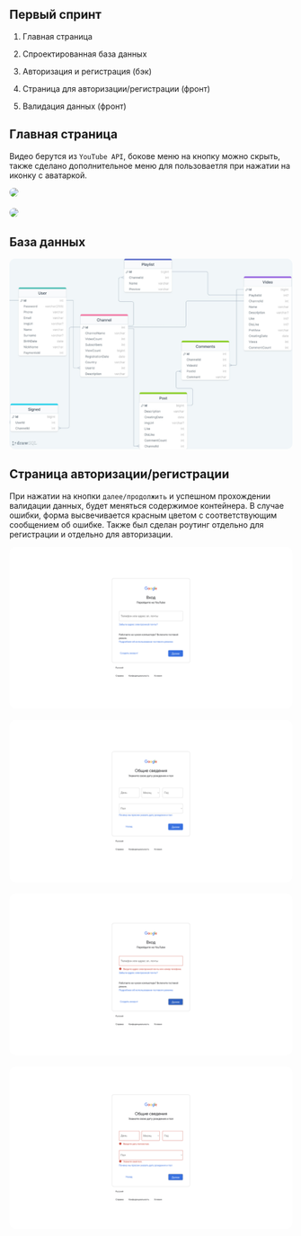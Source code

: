 ## Первый спринт 

1) Главная страница

2) Спроектированная база данных

3) Авторизация и регистрация (бэк)

4) Страница для авторизации/регистрации (фронт)

5) Валидация данных (фронт)

## Главная страница

Видео берутся из `YouTube API`, бокове меню на кнопку можно скрыть, также сделано дополнительное меню для пользоваетля при нажатии на иконку с аватаркой.

<img src='./materials/1.png' style='border-radius: 10px'> 
<br></br>
<img src='./materials/2.png' style='border-radius: 10px'> 

## База данных

<img src='./materials/DB.jpg' style='border-radius: 10px'> 

## Страница авторизации/регистрации

При нажатии на кнопки `далее/продолжить` и успешном прохождении валидации данных, будет меняться содержимое контейнера. В случае ошибки, форма высвечивается красным цветом с соответствующим сообщением об ошибке. Также был сделан роутинг отдельно для регистрации и отдельно для авторизации.

<img src='./materials/3.png' style='border-radius: 10px'> 
<br></br>
<img src='./materials/5.png' style='border-radius: 10px'> 
<br></br>
<img src='./materials/4.png' style='border-radius: 10px'> 
<br></br>
<img src='./materials/6.png' style='border-radius: 10px'> 
